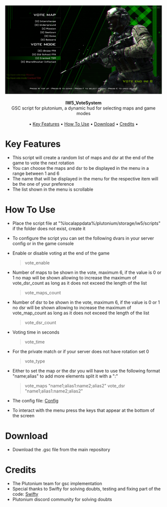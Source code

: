 <p align="center">
  <img src="https://github.com/LastDemon99/LastDemon99/blob/main/Data/IW5_VoteSystem_v1.png">
  <br><br>
  <b>IW5_VoteSystem</b><br>
  <a>GSC script for plutonium, a dynamic hud for selecting maps and game modes</a> 
  <br><br>
  • <a href="#key-features">Key Features</a> •  
  <a href="#how-to-use">How To Use</a> •
  <a href="#download">Download</a> •  
  <a href="#credits">Credits</a> •
</p>

# <a name="key-features"></a>Key Features
- This script will create a random list of maps and dsr at the end of the game to vote the next rotation
- You can choose the maps and dsr to be displayed in the menu in a range between 1 and 6
- The name that will be displayed in the menu for the respective item will be the one of your preference
- The list shown in the menu is scrollable

# <a name="how-to-use"></a>How To Use
- Place the script file at "%localappdata%/plutonium/storage/iw5/scripts" if the folder does not exist, create it
- To configure the script you can set the following dvars in your server config or in the game console

- Enable or disable voting at the end of the game 
	>vote_enable

- Number of maps to be shown in the vote, maximum 6, if the value is 0 or 1 no map will be shown allowing to increase the maximum of vote_dsr_count as long as it does not exceed the length of the list
	>vote_maps_count

- Number of dsr to be shown in the vote, maximum 6, if the value is 0 or 1 no dsr will be shown allowing to increase the maximum of vote_map_count as long as it does not exceed the length of the list
	>vote_dsr_count

- Voting time in seconds 
	>vote_time 

- For the private match or if your server does not have rotation set 0
	>vote_type

- Either to set the map or the dsr you will have to use the following format "name;alias" to add more  elements split it with a ":"
	>vote_maps "name1;alias1:name2;alias2"
	>vote_dsr "name1;alias1:name2;alias2"


- The config file: [Config](https://github.com/LastDemon99/IW5_VoteSystem/blob/main/config.cfg) 
- To interact with the menu press the keys that appear at the bottom of the screen

# <a name="download"></a>Download
- Download the .gsc file from the main repository

# <a name="credits"></a>Credits
- The Plutonium team for gsc implementation
- Special thanks to Swifty for solving doubts, testing and fixing part of the code: [Swifty](https://github.com/swifty-tekno) 
- Plutonium discord community for solving doubts

